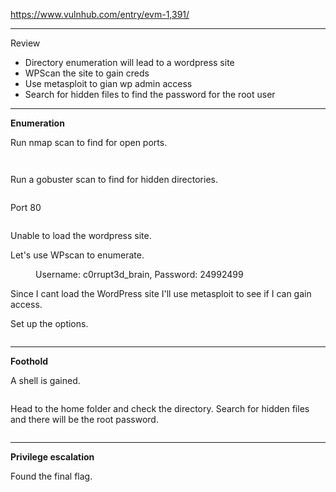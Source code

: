 <!-- wp:paragraph -->
<p><a href="https://www.vulnhub.com/entry/evm-1,391/" target="_blank" rel="noreferrer noopener">https://www.vulnhub.com/entry/evm-1,391/</a></p>
<!-- /wp:paragraph -->

<!-- wp:separator -->
<hr class="wp-block-separator has-alpha-channel-opacity"/>
<!-- /wp:separator -->

<!-- wp:paragraph {"align":"center","backgroundColor":"vivid-purple","fontSize":"small"} -->
<p class="has-text-align-center has-vivid-purple-background-color has-background has-small-font-size">Review</p>
<!-- /wp:paragraph -->

<!-- wp:list -->
<ul><!-- wp:list-item -->
<li>Directory enumeration will lead to a wordpress site</li>
<!-- /wp:list-item -->

<!-- wp:list-item -->
<li>WPScan the site to gain creds</li>
<!-- /wp:list-item -->

<!-- wp:list-item -->
<li>Use metasploit to gian wp admin access</li>
<!-- /wp:list-item -->

<!-- wp:list-item -->
<li>Search for hidden files to find the password for the root user</li>
<!-- /wp:list-item --></ul>
<!-- /wp:list -->

<!-- wp:separator -->
<hr class="wp-block-separator has-alpha-channel-opacity"/>
<!-- /wp:separator -->

<!-- wp:paragraph {"align":"center","backgroundColor":"luminous-vivid-amber","fontSize":"small"} -->
<p class="has-text-align-center has-luminous-vivid-amber-background-color has-background has-small-font-size"><strong>Enumeration</strong></p>
<!-- /wp:paragraph -->

<!-- wp:paragraph -->
<p>Run nmap scan to find for open ports.</p>
<!-- /wp:paragraph -->

<!-- wp:image {"id":6626,"sizeSlug":"large","linkDestination":"none"} -->
<figure class="wp-block-image size-large"><img src="https://persecure.files.wordpress.com/2022/10/image-303.png?w=704" alt="" class="wp-image-6626"/></figure>
<!-- /wp:image -->

<!-- wp:image {"id":6627,"sizeSlug":"large","linkDestination":"none"} -->
<figure class="wp-block-image size-large"><img src="https://persecure.files.wordpress.com/2022/10/image-304.png?w=1024" alt="" class="wp-image-6627"/></figure>
<!-- /wp:image -->

<!-- wp:paragraph -->
<p>Run a gobuster scan to find for hidden directories. </p>
<!-- /wp:paragraph -->

<!-- wp:image {"id":6628,"sizeSlug":"large","linkDestination":"none"} -->
<figure class="wp-block-image size-large"><img src="https://persecure.files.wordpress.com/2022/10/image-305.png?w=1024" alt="" class="wp-image-6628"/></figure>
<!-- /wp:image -->

<!-- wp:paragraph -->
<p>Port 80</p>
<!-- /wp:paragraph -->

<!-- wp:image {"id":6630,"sizeSlug":"large","linkDestination":"none"} -->
<figure class="wp-block-image size-large"><img src="https://persecure.files.wordpress.com/2022/10/image-306.png?w=1024" alt="" class="wp-image-6630"/></figure>
<!-- /wp:image -->

<!-- wp:paragraph -->
<p>Unable to load the wordpress site.</p>
<!-- /wp:paragraph -->

<!-- wp:paragraph -->
<p>Let's use WPscan to enumerate.</p>
<!-- /wp:paragraph -->

<!-- wp:image {"id":6634,"sizeSlug":"large","linkDestination":"none"} -->
<figure class="wp-block-image size-large"><img src="https://persecure.files.wordpress.com/2022/10/image-309.png?w=783" alt="" class="wp-image-6634"/><figcaption class="wp-element-caption">Username: c0rrupt3d_brain, Password: 24992499</figcaption></figure>
<!-- /wp:image -->

<!-- wp:paragraph -->
<p>Since I cant load the WordPress site I'll use metasploit to see if I can gain access. </p>
<!-- /wp:paragraph -->

<!-- wp:paragraph -->
<p>Set up the options.</p>
<!-- /wp:paragraph -->

<!-- wp:image {"id":6636,"sizeSlug":"large","linkDestination":"none"} -->
<figure class="wp-block-image size-large"><img src="https://persecure.files.wordpress.com/2022/10/image-310.png?w=1024" alt="" class="wp-image-6636"/></figure>
<!-- /wp:image -->

<!-- wp:separator -->
<hr class="wp-block-separator has-alpha-channel-opacity"/>
<!-- /wp:separator -->

<!-- wp:paragraph {"align":"center","backgroundColor":"vivid-cyan-blue","fontSize":"small"} -->
<p class="has-text-align-center has-vivid-cyan-blue-background-color has-background has-small-font-size"><strong>Foothold</strong></p>
<!-- /wp:paragraph -->

<!-- wp:paragraph -->
<p>A shell is gained.</p>
<!-- /wp:paragraph -->

<!-- wp:image {"id":6637,"sizeSlug":"large","linkDestination":"none"} -->
<figure class="wp-block-image size-large"><img src="https://persecure.files.wordpress.com/2022/10/image-311.png?w=1024" alt="" class="wp-image-6637"/></figure>
<!-- /wp:image -->

<!-- wp:paragraph -->
<p>Head to the home folder and check the directory. Search for hidden files and there will be the root password.</p>
<!-- /wp:paragraph -->

<!-- wp:image {"id":6639,"sizeSlug":"large","linkDestination":"none"} -->
<figure class="wp-block-image size-large"><img src="https://persecure.files.wordpress.com/2022/10/image-312.png?w=905" alt="" class="wp-image-6639"/></figure>
<!-- /wp:image -->

<!-- wp:separator -->
<hr class="wp-block-separator has-alpha-channel-opacity"/>
<!-- /wp:separator -->

<!-- wp:paragraph {"align":"center","backgroundColor":"black","textColor":"white","fontSize":"small"} -->
<p class="has-text-align-center has-white-color has-black-background-color has-text-color has-background has-small-font-size"><strong>Privilege escalation</strong></p>
<!-- /wp:paragraph -->

<!-- wp:paragraph -->
<p>Found the final flag.</p>
<!-- /wp:paragraph -->

<!-- wp:image {"id":6641,"sizeSlug":"large","linkDestination":"none"} -->
<figure class="wp-block-image size-large"><img src="https://persecure.files.wordpress.com/2022/10/image-313.png?w=677" alt="" class="wp-image-6641"/></figure>
<!-- /wp:image -->
